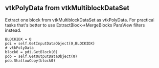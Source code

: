 ## vtkPolyData from vtkMultiblockDataSet

Extract one block from vtkMultiblockDataSet as vtkPolyData. For practical tasks that's better to use ExtractBlock->MergeBlocks ParaView filters instead.

```
BLOCKIDX = 0
pdi = self.GetInputDataObject(0,BLOCKIDX)
# vtkPolyData
block0 = pdi.GetBlock(0)
pdo = self.GetOutputDataObject(0)
pdo.ShallowCopy(block0)
```
